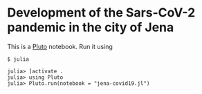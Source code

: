 # Development of the Sars-CoV-2 pandemic in the city of Jena

This is a [Pluto](https://github.com/fonsp/Pluto.jl) notebook.
Run it using
```
$ julia

julia> ]activate .
julia> using Pluto
julia> Pluto.run(notebook = "jena-covid19.jl")
```
